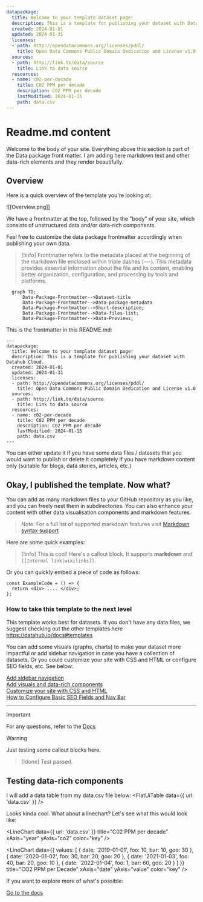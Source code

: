 ```yaml
---
datapackage:
  title: Welcome to your template dataset page!
  description: This is a template for publishing your dataset with Datahub Cloud.
  created: 2024-01-01
  updated: 2024-01-31
  licenses:
  - path: http://opendatacommons.org/licenses/pddl/
    title: Open Data Commons Public Domain Dedication and License v1.0
  sources:
  - path: http://link.to/data/source
    title: Link to data source
  resources:
  - name: c02-per-decade
    title: C02 PPM per decade
    description: C02 PPM per decade
    lastModified: 2024-01-15
    path: data.csv
---
```


<div class="hero">
    <h1 class="hero-title">Readme.md content<br/></h1>
    <p class="hero-description">Welcome to the body of your site. Everything above this section is part of the Data package front matter. I am adding here markdown text and other data-rich elements and they render beautifully.</p>
</div>


## Overview

Here is a quick overview of the template you're looking at:

![[Overview.png]]

We have a frontmatter at the top, followed by the "body" of your site, which consists of unstructured data and/or data-rich components.

Feel free to customize the data package frontmatter accordingly when publishing your own data. 

> [!info]
> Frontmatter refers to the metadata placed at the beginning of the markdown file enclosed within triple dashes (---). This metadata provides essential information about the file and its content, enabling better organization, configuration, and processing by tools and platforms.

```mermaid
  graph TD;
      Data-Package-Frontmatter-->Dataset-title
      Data-Package-Frontmatter-->Data-package-metadata
      Data-Package-Frontmatter-->Short-description;
      Data-Package-Frontmatter-->Data-files-list;
      Data-Package-Frontmatter-->Data-Previews;
```

This is the frontmatter in this README.md:

```
---
datapackage:
  title: Welcome to your template dataset page!
  description: This is a template for publishing your dataset with Datahub Cloud.
  created: 2024-01-01
  updated: 2024-01-31
  licenses:
  - path: http://opendatacommons.org/licenses/pddl/
    title: Open Data Commons Public Domain Dedication and License v1.0
  sources:
  - path: http://link.to/data/source
    title: Link to data source
  resources:
  - name: c02-per-decade
    title: C02 PPM per decade
    description: C02 PPM per decade
    lastModified: 2024-01-15
    path: data.csv
---
```

You can either update it if you have some data files / datasets that you would want to publish or delete it completely if you have markdown content only (suitable for blogs, data stories, articles, etc.)

## Okay, I published the template. Now what?

You can add as many markdown files to your GitHub repository as you like, and you can freely nest them in subdirectories. You can also enhance your content with other data visualisation components and markdown features.

> Note: For a full list of supported markdown features visit [Markdown syntax support](https://datahub.io/docs/DataHub+Cloud/Markdown+syntax+support)

Here are some quick examples:

> [!info] This is cool!
> Here's a callout block.
> It supports **markdown** and ```[[Internal link|wikilinks]]```.

Or you can quickly embed a piece of code as follows:

```
const ExampleCode = () => {
  return <div> .... </div>;
};
```

### How to take this template to the next level

This template works best for datasets. If you don't have any data files, we suggest checking out the other templates here https://datahub.io/docs#templates

You can add some visuals (graphs, charts) to make your dataset more impactful or add sidebar navigation in case you have a collection of datasets. Or you could customize your site with CSS and HTML or configure SEO fields, etc. See below:

<div class="middle-button-container">
    <a href="https://datahub.io/docs/DataHub+Cloud/Add+sidebar+navigation" class="middle-button">Add sidebar navigation</a>
</div>

<div class="middle-button-container">
    <a href="https://datahub.io/docs/DataHub+Cloud/Add+visuals+and+data-rich+components" class="middle-button">Add visuals and data-rich components</a>
</div>


<div class="middle-button-container">
    <a href="https://datahub.io/docs/DataHub+Cloud/Customize+Your+DataHub+Cloud+Site+with+CSS" class="middle-button">Customize your site with CSS and HTML</a>
</div>

<div class="middle-button-container">
    <a href="https://datahub.io/docs/DataHub+Cloud/Configuring+Nav+bar+and+SEO+fields" class="middle-button">How to Configure Basic SEO Fields and Nav Bar</a>
</div>

---

> [!important]
> For any questions, refer to the [Docs](https://datahub.io/docs)

> [!warning]
> Just testing some callout blocks here.

> [!done]
> Test passed.

## Testing data-rich components

I will add a data table from my data.csv file below:
<FlatUiTable
  data={{
    url: 'data.csv'
  }}
 />

 Looks kinda cool. What about a linechart? Let's see what this would look like:

 <LineChart 
  data={{ url: 'data.csv' }} 
  title="C02 PPM per decade" 
  xAxis="year" 
  yAxis="co2" 
  color="key"
/>

<LineChart
  data={{
    values: [
      { date: '2019-01-01', foo: 10, bar: 10, goo: 30 },
      { date: '2020-01-02', foo: 30, bar: 20, goo: 20 },
      { date: '2021-01-03', foo: 40, bar: 20, goo: 10 },
      { date: '2022-01-04', foo: 1, bar: 60, goo: 20 }
    ]
  }}
  title="CO2 PPM per Decade"
  xAxis="date"
  yAxis="value"
  color="key"
/>


If you want to explore more of what's possible:

<div class="middle-button-container">
    <a href="https://datahub.io/docs" class="middle-button">Go to the docs</a>
</div>
